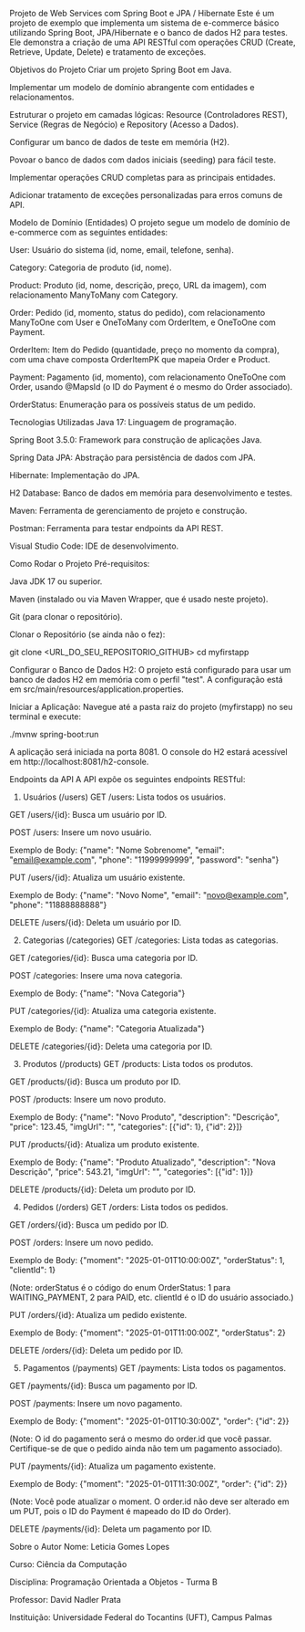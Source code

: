 Projeto de Web Services com Spring Boot e JPA / Hibernate
Este é um projeto de exemplo que implementa um sistema de e-commerce básico utilizando Spring Boot, JPA/Hibernate e o banco de dados H2 para testes. Ele demonstra a criação de uma API RESTful com operações CRUD (Create, Retrieve, Update, Delete) e tratamento de exceções.

Objetivos do Projeto
Criar um projeto Spring Boot em Java.

Implementar um modelo de domínio abrangente com entidades e relacionamentos.

Estruturar o projeto em camadas lógicas: Resource (Controladores REST), Service (Regras de Negócio) e Repository (Acesso a Dados).

Configurar um banco de dados de teste em memória (H2).

Povoar o banco de dados com dados iniciais (seeding) para fácil teste.

Implementar operações CRUD completas para as principais entidades.

Adicionar tratamento de exceções personalizadas para erros comuns de API.

Modelo de Domínio (Entidades)
O projeto segue um modelo de domínio de e-commerce com as seguintes entidades:

User: Usuário do sistema (id, nome, email, telefone, senha).

Category: Categoria de produto (id, nome).

Product: Produto (id, nome, descrição, preço, URL da imagem), com relacionamento ManyToMany com Category.

Order: Pedido (id, momento, status do pedido), com relacionamento ManyToOne com User e OneToMany com OrderItem, e OneToOne com Payment.

OrderItem: Item do Pedido (quantidade, preço no momento da compra), com uma chave composta OrderItemPK que mapeia Order e Product.

Payment: Pagamento (id, momento), com relacionamento OneToOne com Order, usando @MapsId (o ID do Payment é o mesmo do Order associado).

OrderStatus: Enumeração para os possíveis status de um pedido.

Tecnologias Utilizadas
Java 17: Linguagem de programação.

Spring Boot 3.5.0: Framework para construção de aplicações Java.

Spring Data JPA: Abstração para persistência de dados com JPA.

Hibernate: Implementação do JPA.

H2 Database: Banco de dados em memória para desenvolvimento e testes.

Maven: Ferramenta de gerenciamento de projeto e construção.

Postman: Ferramenta para testar endpoints da API REST.

Visual Studio Code: IDE de desenvolvimento.

Como Rodar o Projeto
Pré-requisitos:

Java JDK 17 ou superior.

Maven (instalado ou via Maven Wrapper, que é usado neste projeto).

Git (para clonar o repositório).

Clonar o Repositório (se ainda não o fez):

git clone <URL_DO_SEU_REPOSITORIO_GITHUB>
cd myfirstapp

Configurar o Banco de Dados H2:
O projeto está configurado para usar um banco de dados H2 em memória com o perfil "test". A configuração está em src/main/resources/application.properties.

Iniciar a Aplicação:
Navegue até a pasta raiz do projeto (myfirstapp) no seu terminal e execute:

./mvnw spring-boot:run

A aplicação será iniciada na porta 8081. O console do H2 estará acessível em http://localhost:8081/h2-console.

Endpoints da API
A API expõe os seguintes endpoints RESTful:

1. Usuários (/users)
GET /users: Lista todos os usuários.

GET /users/{id}: Busca um usuário por ID.

POST /users: Insere um novo usuário.

Exemplo de Body: {"name": "Nome Sobrenome", "email": "email@example.com", "phone": "11999999999", "password": "senha"}

PUT /users/{id}: Atualiza um usuário existente.

Exemplo de Body: {"name": "Novo Nome", "email": "novo@example.com", "phone": "11888888888"}

DELETE /users/{id}: Deleta um usuário por ID.

2. Categorias (/categories)
GET /categories: Lista todas as categorias.

GET /categories/{id}: Busca uma categoria por ID.

POST /categories: Insere uma nova categoria.

Exemplo de Body: {"name": "Nova Categoria"}

PUT /categories/{id}: Atualiza uma categoria existente.

Exemplo de Body: {"name": "Categoria Atualizada"}

DELETE /categories/{id}: Deleta uma categoria por ID.

3. Produtos (/products)
GET /products: Lista todos os produtos.

GET /products/{id}: Busca um produto por ID.

POST /products: Insere um novo produto.

Exemplo de Body: {"name": "Novo Produto", "description": "Descrição", "price": 123.45, "imgUrl": "", "categories": [{"id": 1}, {"id": 2}]}

PUT /products/{id}: Atualiza um produto existente.

Exemplo de Body: {"name": "Produto Atualizado", "description": "Nova Descrição", "price": 543.21, "imgUrl": "", "categories": [{"id": 1}]}

DELETE /products/{id}: Deleta um produto por ID.

4. Pedidos (/orders)
GET /orders: Lista todos os pedidos.

GET /orders/{id}: Busca um pedido por ID.

POST /orders: Insere um novo pedido.

Exemplo de Body: {"moment": "2025-01-01T10:00:00Z", "orderStatus": 1, "clientId": 1}

(Note: orderStatus é o código do enum OrderStatus: 1 para WAITING_PAYMENT, 2 para PAID, etc. clientId é o ID do usuário associado.)

PUT /orders/{id}: Atualiza um pedido existente.

Exemplo de Body: {"moment": "2025-01-01T11:00:00Z", "orderStatus": 2}

DELETE /orders/{id}: Deleta um pedido por ID.

5. Pagamentos (/payments)
GET /payments: Lista todos os pagamentos.

GET /payments/{id}: Busca um pagamento por ID.

POST /payments: Insere um novo pagamento.

Exemplo de Body: {"moment": "2025-01-01T10:30:00Z", "order": {"id": 2}}

(Note: O id do pagamento será o mesmo do order.id que você passar. Certifique-se de que o pedido ainda não tem um pagamento associado).

PUT /payments/{id}: Atualiza um pagamento existente.

Exemplo de Body: {"moment": "2025-01-01T11:30:00Z", "order": {"id": 2}}

(Note: Você pode atualizar o moment. O order.id não deve ser alterado em um PUT, pois o ID do Payment é mapeado do ID do Order).

DELETE /payments/{id}: Deleta um pagamento por ID.

Sobre o Autor
Nome: Leticia Gomes Lopes

Curso: Ciência da Computação

Disciplina: Programação Orientada a Objetos - Turma B

Professor: David Nadler Prata

Instituição: Universidade Federal do Tocantins (UFT), Campus Palmas